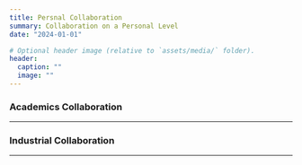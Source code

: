 ```yaml
---
title: Persnal Collaboration
summary: Collaboration on a Personal Level
date: "2024-01-01"

# Optional header image (relative to `assets/media/` folder).
header:
  caption: ""
  image: ""
---
```


<div style="font-size: 14px;">
  
### Academics Collaboration


___

### Industrial Collaboration


___

</div>
